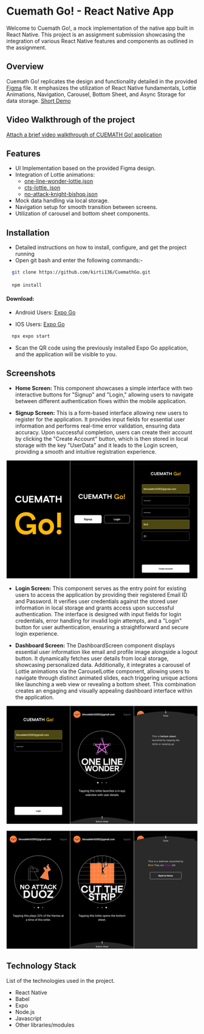 
# Cuemath Go! - React Native App

Welcome to Cuemath Go!, a mock implementation of the native app built in React Native. This project is an assignment submission showcasing the integration of various React Native features and components as outlined in the assignment.

## Overview 
Cuemath Go! replicates the design and functionality detailed in the provided [Figma](https://cuemath.notion.site/App-Assignment-Cuemath-Go-4f18089084d040d28f4f1b2ef946db55) file. It emphasizes the utilization of React Native fundamentals, Lottie Animations, Navigation, Carousel, Bottom Sheet, and Async Storage for data storage. [Short Demo](https://drive.google.com/file/d/1-5-IImx78iFFFKwpgq4SLw0RtpksV7H6/view?usp=drive_link)

## Video Walkthrough of the project
[Attach a brief video walkthrough of CUEMATH Go! application](https://drive.google.com/file/d/1sZ7MClYNssbrFRp49XU-4LkfhleM2buj/view?usp=drive_link)


## Features

 - UI Implementation based on the provided Figma design.
 - Integration of Lottie animations:
    - [one-line-wonder-lottie.json](https://file.notion.so/f/f/81d99e49-098d-47e2-b832-3ea5fb19e43d/26afd220-091b-4fd8-a010-4368c5e52472/one-line-wonder-lottie.json?id=83a4cb60-4001-4513-a73e-0e11fbfc1716&table=block&spaceId=81d99e49-098d-47e2-b832-3ea5fb19e43d&expirationTimestamp=1703109600000&signature=2Adme0fz1pwWCJzBuTgHjtDAmAeUbmzm1ZtKOVxXTAk&downloadName=one-line-wonder-lottie.json)
    - [cts-lottie. json](https://file.notion.so/f/f/81d99e49-098d-47e2-b832-3ea5fb19e43d/ca3d3bb9-ef63-4fc2-8884-05d09d4127e8/cts-lottie.json?id=4612d6c1-54da-4db9-9806-027ee497af7d&table=block&spaceId=81d99e49-098d-47e2-b832-3ea5fb19e43d&expirationTimestamp=1703109600000&signature=pKK5tQzBtASULujDlJ9zCE_JM5uo9zHV3pvXu8vbc0Y&downloadName=cts-lottie.json)
    - [no-attack-knight-bishop.json](https://file.notion.so/f/f/81d99e49-098d-47e2-b832-3ea5fb19e43d/5cc6d9d2-8b84-47cc-a9e8-eada679e9f2b/no-attack-knight-bishop.json?id=1f9edaae-a7ba-419d-822c-7ccd35dac2eb&table=block&spaceId=81d99e49-098d-47e2-b832-3ea5fb19e43d&expirationTimestamp=1703109600000&signature=4IIF10P0SIA4t0h99qgiZ0CujRkv28iOnY3H-CE8C6g&downloadName=no-attack-knight-bishop.json)
 - Mock data handling via local storage.
 - Navigation setup for smooth transition between screens.
 - Utilization of carousel and bottom sheet components.



## Installation
- Detailed instructions on how to install, configure, and get the project running
- Open git bash and enter the following commands:-

```bash
  git clone https://github.com/kirti136/CuemathGo.git

  npm install
```

#### Download:

- Android Users: [Expo Go](https://play.google.com/store/apps/details?id=host.exp.exponent&referrer=www)

- IOS Users: [Expo Go](https://apps.apple.com/us/app/expo-go/id982107779)

```bash
  npx expo start
```
- Scan the QR code using the previously installed Expo Go application, and the application will be visible to you.


## Screenshots

- **Home Screen:** This component showcases a simple interface with two interactive buttons for "Signup" and "Login," allowing users to navigate between different authentication flows within the mobile application.
 
- **Signup Screen:** This is a form-based interface allowing new users to register for the application. It provides input fields for essential user information and performs real-time error validation, ensuring data accuracy. Upon successful completion, users can create their account by clicking the "Create Account" button, which is then stored in local storage with the key "UserData" and it leads to the Login screen, providing a smooth and intuitive registration experience.

![App Screenshot](https://github.com/kirti136/CuemathGo/blob/main/assets/GitImages/01.png?raw=true)

- **Login Screen:** This component serves as the entry point for existing users to access the application by providing their registered Email ID and Password. It verifies user credentials against the stored user information in local storage and grants access upon successful authentication. The interface is designed with input fields for login credentials, error handling for invalid login attempts, and a "Login" button for user authentication, ensuring a straightforward and secure login experience.

- **Dashboard Screen:** The DashboardScreen component displays essential user information like email and profile image alongside a logout button. It dynamically fetches user details from local storage, showcasing personalized data. Additionally, it integrates a carousel of Lottie animations via the CarouselLottie component, allowing users to navigate through distinct animated slides, each triggering unique actions like launching a web view or revealing a bottom sheet. This combination creates an engaging and visually appealing dashboard interface within the application.

![App Screenshot](https://github.com/kirti136/CuemathGo/blob/main/assets/GitImages/02.png?raw=true)

![App Screenshot](https://github.com/kirti136/CuemathGo/blob/main/assets/GitImages/03.png?raw=true)


## Technology Stack
List of the technologies used in the project.

- React Native            
- Babel
- Expo
- Node.js
- Javascript
- Other libraries/modules
